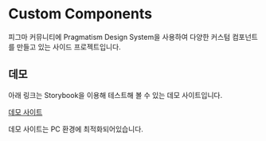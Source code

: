 # Custom Components
피그마 커뮤니티에 Pragmatism Design System을 사용하여 다양한 커스텀 컴포넌트를 만들고 있는 사이드 프로젝트입니다.

## 데모
아래 링크는 Storybook을 이용해 테스트해 볼 수 있는 데모 사이트입니다.

[데모 사이트](https://jo-duchan.github.io/mystorybook/storybook-static/index.html)

데모 사이트는 PC 환경에 최적화되어있습니다.

